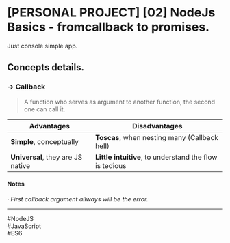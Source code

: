 # [PERSONAL PROJECT] [02] NodeJs Basics - fromcallback to promises.
Just console simple app.

## Concepts details.
### -> Callback
> A function who serves as argument to another function, the second one can call it.

| Advantages                        | Disadvantages                                           |
| --------------------------------- | ------------------------------------------------------- |
| **Simple**, conceptually          | **Toscas**, when nesting many (Callback hell)           |
| **Universal**, they are JS native | **Little intuitive**, to understand the flow is tedious |

#### Notes
*· First callback argument allways will be the error.*

---
#NodeJS\
#JavaScript\
#ES6